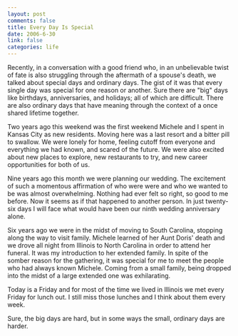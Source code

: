 ```yaml
--- 
layout: post
comments: false
title: Every Day Is Special
date: 2006-6-30
link: false
categories: life
---
```

Recently, in a conversation with a good friend who, in an unbelievable twist of fate is also struggling through the aftermath of a spouse's death, we talked about special days and ordinary days. The gist of it was that every single day was special for one reason or another. Sure there are "big" days like birthdays, anniversaries, and holidays; all of which are difficult. There are also ordinary days that have meaning through the context of a once shared lifetime together.

Two years ago this weekend was the first weekend Michele and I spent in Kansas City as new residents. Moving here was a last resort and a bitter pill to swallow. We were lonely for home, feeling cutoff from everyone and everything we had known, and scared of the future. We were also excited about new places to explore, new restaurants to try, and new career opportunities for both of us.

Nine years ago this month we were planning our wedding. The excitement of such a momentous affirmation of who were were and who we wanted to be was almost overwhelming. Nothing had ever felt so right, so good to me before. Now it seems as if that happened to another person. In just twenty-six days I will face what would have been our ninth wedding anniversary alone.

Six years ago we were in the midst of moving to South Carolina, stopping along the way to visit family. Michele learned of her Aunt Doris' death and we drove all night from Illinois to North Carolina in order to attend her funeral. It was my introduction to her extended family. In spite of the somber reason for the gathering, it was special for me to meet the people who had always known Michele. Coming from a small family, being dropped into the midst of a large extended one was exhilarating.

Today is a Friday and for most of the time we lived in Illinois we met every Friday for lunch out. I still miss those lunches and I think about them every week.

Sure, the big days are hard, but in some ways the small, ordinary days are harder.
